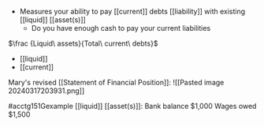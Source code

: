 - Measures your ability to pay [[current]] debts [[liability]] with existing [[liquid]] [[asset(s)]]
	- Do you have enough cash to pay your current liabilities

$\frac {Liquid\ assets}{Total\ current\ debts}$
- [[liquid]]
- [[current]]

Mary's revised [[Statement of Financial Position]]:
![[Pasted image 20240317203931.png]]

#acctg151Gexample 
[[liquid]] [[asset(s)]]:
Bank balance $1,000
Wages owed $1,500
